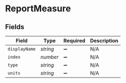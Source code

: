 # ReportMeasure


## Fields

| Field              | Type               | Required           | Description        |
| ------------------ | ------------------ | ------------------ | ------------------ |
| `displayName`      | *string*           | :heavy_minus_sign: | N/A                |
| `index`            | *number*           | :heavy_minus_sign: | N/A                |
| `type`             | *string*           | :heavy_minus_sign: | N/A                |
| `units`            | *string*           | :heavy_minus_sign: | N/A                |